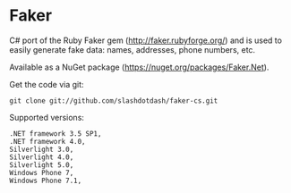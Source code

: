 Faker
=====

C# port of the Ruby Faker gem (http://faker.rubyforge.org/) and is used to easily generate fake data: 
names, addresses, phone numbers, etc.

Available as a NuGet package (https://nuget.org/packages/Faker.Net).

Get the code via git:

    git clone git://github.com/slashdotdash/faker-cs.git

Supported versions:

	.NET framework 3.5 SP1,
	.NET framework 4.0,
	Silverlight 3.0,
	Silverlight 4.0,
	Silverlight 5.0,
	Windows Phone 7,
	Windows Phone 7.1,

